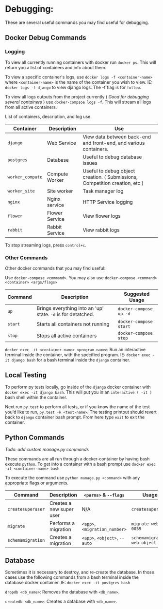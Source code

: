 # Debugging:
These are several useful commands you may find useful for debugging.
## Docker Debug Commands
### Logging
To view all currently running containers with docker run `docker ps`.
This will return you a list of containers and info about them.

To view a specific container's logs, use `docker logs -f <container-name>` where `<container-name>` is the name of
the container you wish to view. IE: `docker logs -f django` to view django logs. The -f flag is for `follow`.

To view all logs outputs from the project currently ( *Good for debugging several containers* ) use
`docker-compsoe logs -f`. This will stream all logs from all active containers.

List of containers, description, and log use.

| Container        | Description    | Use                                                                         |
|------------------|----------------|-----------------------------------------------------------------------------|
| `django`         | Web Service    | View data between back-end and front-end, and various containers.           |
| `postgres`       | Database       | Useful to debug database issues                                             |
| `worker_compute` | Compute Worker | Useful to debug object creation. ( Submissions, Competition creation, etc ) |
| `worker_site`    | Site worker    | Task manager log                                                            |
| `nginx`          | Nginx service  | HTTP Service logging                                                        |
| `flower`         | Flower Service | View flower logs                                                            |
| `rabbit`         | Rabbit Service | View rabbit logs                                                            |

To stop streaming logs, press `control+c`.

### Other Commands

Other docker commands that you may find useful:

Use `docker-compose <command>`. You may also use `docker-compose <command> <container> <args/flags>`

| Command | Description                                                  | Suggested Usage        |
|---------|--------------------------------------------------------------|------------------------|
| `up`    | Brings everything into an 'up' state. `-d` is for detatched. | `docker-compose up -d` |
| `start` | Starts all containers not running                            | `docker-compose start` |
| `stop`  | Stops all active containers                                  | `docker-compose stop`  |

`docker exec -it <container-name> <program-name>`: Run an interactive terminal inside the container,
with the specified program. IE: `docker exec -it django bash` for a bash terminal inside the `django` container.

## Local Testing

To perform py tests locally, go inside of the `django` docker container with `docker exec -it django bash`.
This will put you in an `interactive ( -it )` bash shell within the container.

Next run `py.test` to perform all tests, or if you know the name of the test you'd like to run,
`py.test -k <test-name>`.
The testing printout should revert back to `django` container bash prompt. From here type `exit` to exit the container.

## Python Commands

*Todo: add custom manage.py commands*

These commands are all run through a docker-container by having bash execute `python`. To get into a container with a
bash prompt use `docker exec -it <container-name> bash`

To execute the command use `python manage.py <command>` with any appropriate flags or arguments.

|    Command        | Description             | `<parms>` & `--flags`              | Usage                             |
| ----------------- | ----------------------- | ---------------------------------- | --------------------------------- |
| `createsuperuser` | Creates a new super user| N/A                                | `createsuperuser`                 |
| `migrate`         | Performs a migration    | `<app>`, `<migration_number>`      | `migrate web 0059`                |
| `schemamigration` | Creates a migration     | `<app>`, `<object>`, `--auto`      | `schemamigration web object`      |

## Database

Sometimes it is necessary to destroy, and re-create the database. In those cases use the following commands from
a bash terminal inside the database docker container. IE: `docker exec -it postgres bash`

`dropdb <db_name>`: Removes the database with `<db_name>`.

`createdb <db_name>`: Creates a database with `<db_name>`.
